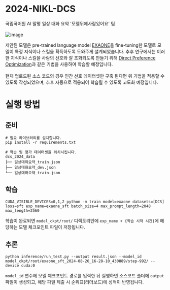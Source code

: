 # 2024-NIKL-DCS
국립국어원 AI 말평 일상 대화 요약 '모델뒤에사람있어요' 팀 <br><br>
![image](https://github.com/user-attachments/assets/e8b65f98-bd8a-4bcf-81d9-549e19cee408)

제안된 모델은 pre-trained language model [EXAONE](https://huggingface.co/LGAI-EXAONE/EXAONE-3.0-7.8B-Instruct)을 fine-tuning한 모델로 모델이 특정 지식이나 스킬을 획득하도록 도와주게 설계되었습니다.
추후 연구에서는 이러한 지식이나 스킬을 사람의 선호와 잘 조화되도록 만들기 위해 [Direct Preference Optimization](https://arxiv.org/abs/2305.18290)과 같은 기법을 사용하여 학습할 예정입니다.<br><br>
현재 업로드된 소스 코드의 경우 인간 선호 데이터셋만 구축 된다면 위 기법을 적용할 수 있도록 작성되었으며, 추후 자동으로 적용되어 학습될 수 있도록 고도화 예정입니다.

# 실행 방법
## 준비
```
# 필요 라이브러리를 설치합니다.
pip install -r requirements.txt
```
```
# 학습 및 평가 데이터셋을 위치시킵니다.
dcs_2024_data
├── 일상대화요약_train.json
├── 일상대화요약_dev.json
└── 일상대화요약_train.json
```
## 학습
```
CUDA_VISIBLE_DEVICES=0,1,2 python -m train model=exaone datasets=[DCS] loss=sft exp_name=exaone_sft batch_size=4 max_prompt_length=2048 max_length=2560
```
학습이 완료되면 `model_ckpt/root/` 디렉토리안에 `exp_name + {학습 시작 시간}`에 해당하는 모델 체크포인트 파일이 저장됩니다.
## 추론
```
python inference/run_test.py --output result.json --model_id model_ckpt/root/exaone_sft_2024-08-26_16-28-10_430889/step-992/ --device cuda:0
```
`model_id` 변수에 모델 체크포인트 경로를 입력한 뒤 실행하면 소스코드 폴더에 `output` 파일이 생성되고, 해당 파일 제출 시 순위표(리더보드)에 성적이 반영됩니다.
